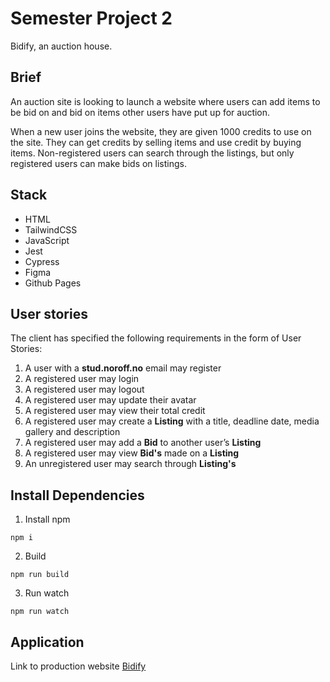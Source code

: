 # Semester Project 2

Bidify, an auction house.

## Brief

An auction site is looking to launch a website where users can add items to be bid on and bid on items other users have put up for auction.

When a new user joins the website, they are given 1000 credits to use on the site. They can get credits by selling items and use credit by buying items. Non-registered users can search through the listings, but only registered users can make bids on listings.

## Stack

- HTML
- TailwindCSS
- JavaScript
- Jest
- Cypress
- Figma
- Github Pages

## User stories

The client has specified the following requirements in the form of User Stories:

1. A user with a **stud.noroff.no** email may register
2. A registered user may login
3. A registered user may logout
4. A registered user may update their avatar
5. A registered user may view their total credit
6. A registered user may create a **Listing** with a title, deadline date, media gallery and description
7. A registered user may add a **Bid** to another user’s **Listing**
8. A registered user may view **Bid's** made on a **Listing**
9. An unregistered user may search through **Listing's**

## Install Dependencies

1. Install npm

```
npm i
```

2. Build

```
npm run build
```

3. Run watch

```
npm run watch
```

## Application

Link to production website [Bidify](https://mariusrundereim.github.io/marius-semester-project-2/)
